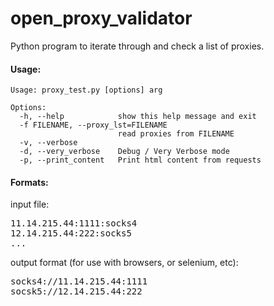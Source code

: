 # open_proxy_validator

Python program to iterate through and check a list of proxies.


#### Usage:

    Usage: proxy_test.py [options] arg
    
    Options:
      -h, --help            show this help message and exit
      -f FILENAME, --proxy_lst=FILENAME
                            read proxies from FILENAME
      -v, --verbose         
      -d, --very_verbose    Debug / Very Verbose mode
      -p, --print_content   Print html content from requests

#### Formats:

input file:

<pre>
11.14.215.44:1111:socks4
12.14.215.44:222:socks5
...
</pre>

output format (for use with browsers, or selenium, etc):

<pre>
socks4://11.14.215.44:1111
socsk5://12.14.215.44:222
</pre>
